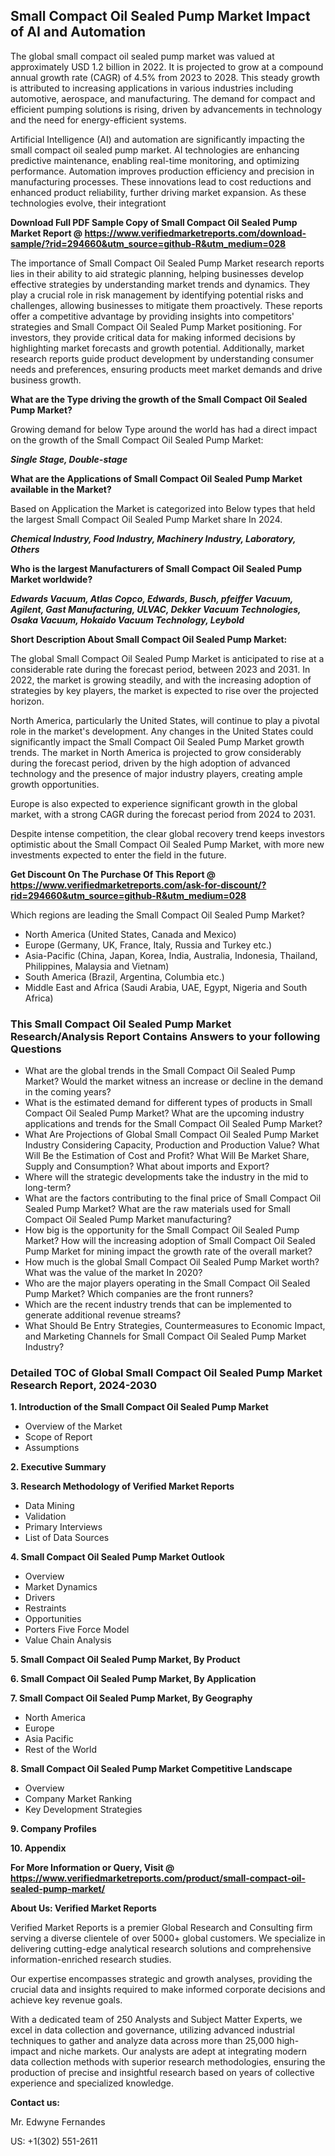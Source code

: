 <h2>Small Compact Oil Sealed Pump Market Impact of AI and Automation</h2><p>The global small compact oil sealed pump market was valued at approximately USD 1.2 billion in 2022. It is projected to grow at a compound annual growth rate (CAGR) of 4.5% from 2023 to 2028. This steady growth is attributed to increasing applications in various industries including automotive, aerospace, and manufacturing. The demand for compact and efficient pumping solutions is rising, driven by advancements in technology and the need for energy-efficient systems.</p><p>Artificial Intelligence (AI) and automation are significantly impacting the small compact oil sealed pump market. AI technologies are enhancing predictive maintenance, enabling real-time monitoring, and optimizing performance. Automation improves production efficiency and precision in manufacturing processes. These innovations lead to cost reductions and enhanced product reliability, further driving market expansion. As these technologies evolve, their integrationt</p><p id="" class=""><strong>Download Full PDF Sample Copy of Small Compact Oil Sealed Pump Market Report @ <a href="https://www.verifiedmarketreports.com/download-sample/?rid=294660&utm_source=github-R&utm_medium=028" target="_blank">https://www.verifiedmarketreports.com/download-sample/?rid=294660&utm_source=github-R&utm_medium=028</a></strong></p><p>The importance of&nbsp;Small Compact Oil Sealed Pump Market research reports lies in their ability to aid strategic planning, helping businesses develop effective strategies by understanding market trends and dynamics. They play a crucial role in risk management by identifying potential risks and challenges, allowing businesses to mitigate them proactively. These reports offer a competitive advantage by providing insights into competitors' strategies and Small Compact Oil Sealed Pump Market positioning. For investors, they provide critical data for making informed decisions by highlighting market forecasts and growth potential. Additionally, market research reports guide product development by understanding consumer needs and preferences, ensuring products meet market demands and drive business growth.</p><p><strong>What are the&nbsp;Type driving the growth of the Small Compact Oil Sealed Pump Market?</strong></p><p id="" class="">Growing demand for below Type around the world has had a direct impact on the growth of the Small Compact Oil Sealed Pump Market:</p><em><strong>Single Stage, Double-stage</strong></em></p><strong>What are the&nbsp;Applications&nbsp;of Small Compact Oil Sealed Pump Market available in the Market?</strong></p><p id="" class="">Based on Application the Market is categorized into Below types that held the largest Small Compact Oil Sealed Pump Market share In 2024.</p><em><strong>Chemical Industry, Food Industry, Machinery Industry, Laboratory, Others</strong></em></p><strong>Who is the largest Manufacturers of Small Compact Oil Sealed Pump Market worldwide?</strong></p><p><em><strong>Edwards Vacuum, Atlas Copco, Edwards, Busch, pfeiffer Vacuum, Agilent, Gast Manufacturing, ULVAC, Dekker Vacuum Technologies, Osaka Vacuum, Hokaido Vacuum Technology, Leybold</strong></em></p><p id="" class=""><strong>Short Description About Small Compact Oil Sealed Pump Market:</strong></p><p>The global Small Compact Oil Sealed Pump Market is anticipated to rise at a considerable rate during the forecast period, between 2023 and 2031. In 2022, the market is growing steadily, and with the increasing adoption of strategies by key players, the market is expected to rise over the projected horizon.</p><p>North America, particularly the United States, will continue to play a pivotal role in the market's development. Any changes in the United States could significantly impact the Small Compact Oil Sealed Pump Market growth trends. The market in North America is projected to grow considerably during the forecast period, driven by the high adoption of advanced technology and the presence of major industry players, creating ample growth opportunities.</p><p>Europe is also expected to experience significant growth in the global market, with a strong CAGR during the forecast period from 2024 to 2031.</p><p>Despite intense competition, the clear global recovery trend keeps investors optimistic about the Small Compact Oil Sealed Pump Market, with more new investments expected to enter the field in the future.</p><p id="" class=""><strong>Get Discount On The Purchase Of This Report @ <a href="https://www.verifiedmarketreports.com/ask-for-discount/?rid=294660&utm_source=github-R&utm_medium=028" target="_blank">https://www.verifiedmarketreports.com/ask-for-discount/?rid=294660&utm_source=github-R&utm_medium=028</a></strong></p>Which regions are leading the Small Compact Oil Sealed Pump Market?</p><ul><li>North America (United States, Canada and Mexico)</li><li>Europe (Germany, UK, France, Italy, Russia and Turkey etc.)</li><li>Asia-Pacific (China, Japan, Korea, India, Australia, Indonesia, Thailand, Philippines, Malaysia and Vietnam)</li><li>South America (Brazil, Argentina, Columbia etc.)</li><li>Middle East and Africa (Saudi Arabia, UAE, Egypt, Nigeria and South Africa)</li></ul><h3 id="" class="">This Small Compact Oil Sealed Pump Market Research/Analysis Report Contains Answers to your following Questions</h3><ul><li>What are the global trends in the Small Compact Oil Sealed Pump Market? Would the market witness an increase or decline in the demand in the coming years?</li><li>What is the estimated demand for different types of products in Small Compact Oil Sealed Pump Market? What are the upcoming industry applications and trends for the Small Compact Oil Sealed Pump Market?</li><li>What Are Projections of Global Small Compact Oil Sealed Pump Market Industry Considering Capacity, Production and Production Value? What Will Be the Estimation of Cost and Profit? What Will Be Market Share, Supply and Consumption? What about imports and Export?</li><li>Where will the strategic developments take the industry in the mid to long-term?</li><li>What are the factors contributing to the final price of Small Compact Oil Sealed Pump Market? What are the raw materials used for Small Compact Oil Sealed Pump Market manufacturing?</li><li>How big is the opportunity for the Small Compact Oil Sealed Pump Market? How will the increasing adoption of Small Compact Oil Sealed Pump Market for mining impact the growth rate of the overall market?</li><li>How much is the global Small Compact Oil Sealed Pump Market worth? What was the value of the market In 2020?</li><li>Who are the major players operating in the Small Compact Oil Sealed Pump Market? Which companies are the front runners?</li><li>Which are the recent industry trends that can be implemented to generate additional revenue streams?</li><li>What Should Be Entry Strategies, Countermeasures to Economic Impact, and Marketing Channels for Small Compact Oil Sealed Pump Market Industry?</li></ul><h3 id="" class="">Detailed TOC of Global Small Compact Oil Sealed Pump Market Research Report, 2024-2030</h3><p id="" class=""><strong>1. Introduction of the Small Compact Oil Sealed Pump Market</strong></p><ul><li>Overview of the Market</li><li>Scope of Report</li><li>Assumptions</li></ul><p id="" class=""><strong>2. Executive Summary</strong></p><p id="" class=""><strong>3. Research Methodology of Verified Market Reports</strong></p><ul><li>Data Mining</li><li>Validation</li><li>Primary Interviews</li><li>List of Data Sources</li></ul><p id="" class=""><strong>4. Small Compact Oil Sealed Pump Market Outlook</strong></p><ul><li>Overview</li><li>Market Dynamics</li><li>Drivers</li><li>Restraints</li><li>Opportunities</li><li>Porters Five Force Model</li><li>Value Chain Analysis</li></ul><p id="" class=""><strong>5. Small Compact Oil Sealed Pump Market, By Product</strong></p><p id="" class=""><strong>6. Small Compact Oil Sealed Pump Market, By Application</strong></p><p id="" class=""><strong>7. Small Compact Oil Sealed Pump Market, By Geography</strong></p><ul><li>North America</li><li>Europe</li><li>Asia Pacific</li><li>Rest of the World</li></ul><p id="" class=""><strong>8. Small Compact Oil Sealed Pump Market Competitive Landscape</strong></p><ul><li>Overview</li><li>Company Market Ranking</li><li>Key Development Strategies</li></ul><p id="" class=""><strong>9. Company Profiles</strong></p><p id="" class=""><strong>10. Appendix</strong></p><p id="" class=""><strong>For More Information or Query, Visit @ <a href="https://www.verifiedmarketreports.com/product/small-compact-oil-sealed-pump-market/" target="_blank">https://www.verifiedmarketreports.com/product/small-compact-oil-sealed-pump-market/</a></strong></p><p id="" class=""><strong>About Us: Verified Market Reports</strong></p><p id="" class="">Verified Market Reports is a premier Global Research and Consulting firm serving a diverse clientele of over 5000+ global customers. We specialize in delivering cutting-edge analytical research solutions and comprehensive information-enriched research studies.</p><p id="" class="">Our expertise encompasses strategic and growth analyses, providing the crucial data and insights required to make informed corporate decisions and achieve key revenue goals.</p><p id="" class="">With a dedicated team of 250 Analysts and Subject Matter Experts, we excel in data collection and governance, utilizing advanced industrial techniques to gather and analyze data across more than 25,000 high-impact and niche markets. Our analysts are adept at integrating modern data collection methods with superior research methodologies, ensuring the production of precise and insightful research based on years of collective experience and specialized knowledge.</p><p id="" class=""><strong>Contact us:</strong></p><p id="" class="">Mr. Edwyne Fernandes</p><p id="" class="">US: +1(302) 551-2611</p>